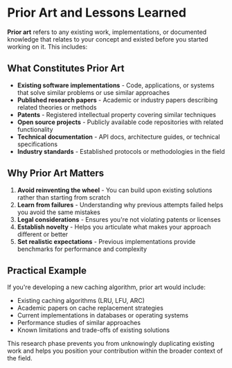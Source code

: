 # Prior Art and Lessons Learned

**Prior art** refers to any existing work, implementations, or documented knowledge that relates to your concept and existed before you started working on it. This includes:

## What Constitutes Prior Art

- **Existing software implementations** - Code, applications, or systems that solve similar problems or use similar approaches
- **Published research papers** - Academic or industry papers describing related theories or methods
- **Patents** - Registered intellectual property covering similar techniques
- **Open source projects** - Publicly available code repositories with related functionality
- **Technical documentation** - API docs, architecture guides, or technical specifications
- **Industry standards** - Established protocols or methodologies in the field

## Why Prior Art Matters

1. **Avoid reinventing the wheel** - You can build upon existing solutions rather than starting from scratch
2. **Learn from failures** - Understanding why previous attempts failed helps you avoid the same mistakes
3. **Legal considerations** - Ensures you're not violating patents or licenses
4. **Establish novelty** - Helps you articulate what makes your approach different or better
5. **Set realistic expectations** - Previous implementations provide benchmarks for performance and complexity

## Practical Example

If you're developing a new caching algorithm, prior art would include:

- Existing caching algorithms (LRU, LFU, ARC)
- Academic papers on cache replacement strategies
- Current implementations in databases or operating systems
- Performance studies of similar approaches
- Known limitations and trade-offs of existing solutions

This research phase prevents you from unknowingly duplicating existing work and helps you position your contribution within the broader context of the field.
